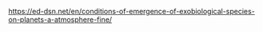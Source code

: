 

https://ed-dsn.net/en/conditions-of-emergence-of-exobiological-species-on-planets-a-atmosphere-fine/
